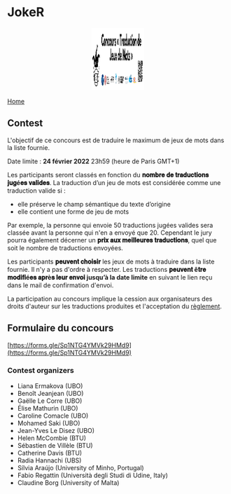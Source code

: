 # JokeR
<p align="center">
  <img src="banner-concours.png" width="120" height="142">
</p>

[Home](../clef-2022/index)
<br>

## Contest

L'objectif de ce concours est de traduire le maximum de jeux de mots dans la liste fournie. 

Date limite : **24 février 2022** 23h59 (heure de Paris GMT+1)

Les participants seront classés en fonction du **𝐧𝐨𝐦𝐛𝐫𝐞 𝐝𝐞 𝐭𝐫𝐚𝐝𝐮𝐜𝐭𝐢𝐨𝐧𝐬 𝐣𝐮𝐠é𝐞𝐬 𝐯𝐚𝐥𝐢𝐝𝐞𝐬**. La traduction d’un jeu de mots est considérée comme une traduction valide si :
- elle préserve le champ sémantique du texte d’origine
- elle contient une forme de jeu de mots 

Par exemple, la personne qui envoie 50 traductions jugées valides sera classée avant la personne qui n'en a envoyé que 20. Cependant le jury pourra également décerner un **𝐩𝐫𝐢𝐱 𝐚𝐮𝐱 𝐦𝐞𝐢𝐥𝐥𝐞𝐮𝐫𝐞𝐬 𝐭𝐫𝐚𝐝𝐮𝐜𝐭𝐢𝐨𝐧𝐬**, quel que soit le nombre de traductions envoyées. 

Les participants **𝐩𝐞𝐮𝐯𝐞𝐧𝐭 𝐜𝐡𝐨𝐢𝐬𝐢𝐫** les jeux de mots à traduire dans la liste fournie. Il n'y a pas d'ordre à respecter. Les traductions **𝐩𝐞𝐮𝐯𝐞𝐧𝐭 ê𝐭𝐫𝐞 𝐦𝐨𝐝𝐢𝐟𝐢é𝐞𝐬 𝐚𝐩𝐫è𝐬 𝐥𝐞𝐮𝐫 𝐞𝐧𝐯𝐨𝐢 jusqu’à la date limite** en suivant le lien  reçu dans le mail de confirmation d'envoi.

La participation au concours implique la cession aux organisateurs des droits d'auteur sur les traductions produites et l'acceptation du [règlement](Réglement-concours-joker.pdf).


## Formulaire du concours

[https://forms.gle/Sp1NTG4YMVk29HMd9](https://forms.gle/Sp1NTG4YMVk29HMd9)

### Contest organizers

* Liana Ermakova (UBO)
* Benoît Jeanjean (UBO)
* Gaëlle Le Corre (UBO)
* Élise Mathurin (UBO)
* Caroline Comacle (UBO)
* Mohamed Saki (UBO)
* Jean-Yves Le Disez (UBO)
* Helen McCombie (BTU)
* Sébastien de Villèle (BTU)
* Catherine Davis (BTU)
* Radia Hannachi (UBS)
* Sílvia Araújo (University of Minho, Portugal)
* Fabio Regattin (Università degli Studi di Udine, Italy)
* Claudine Borg (University of Malta)
